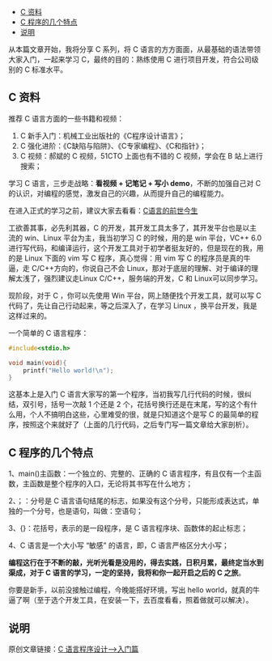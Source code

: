 - [C 资料](#c-资料)
- [C 程序的几个特点](#c-程序的几个特点)
- [说明](#说明)

从本篇文章开始，我将分享 C 系列，将 C 语言的方方面面，从最基础的语法带领大家入门，一起来学习 C，最终的目的：熟练使用 C 进行项目开发，符合公司级别的 C 标准水平。

## C 资料

推荐 C 语言方面的一些书籍和视频：

1. C 新手入门：机械工业出版社的《C程序设计语言》；
2. C 强化进阶：《C缺陷与陷阱》、《C专家编程》、《C和指针》；
3. C 视频：郝斌的 C 视频，51CTO 上面也有不错的 C 视频，学会在 B 站上进行搜索；

学习 C 语言，三步走战略：**看视频 + 记笔记 + 写小 demo**，不断的加强自己对 C 的认识，对编程的感觉，激发自己的兴趣，从而提升自己的编程能力。

在进入正式的学习之前，建议大家去看看：[C语言的前世今生](https://blog.codingnow.com/2010/06/c_programming_language.html)

工欲善其事，必先利其器，C 的开发，其开发工具太多了，其开发平台也是以主流的 win、Linux 平台为主，我当初学习 C 的时候，用的是 win 平台，VC++ 6.0 进行写代码，和编译运行，这个开发工具对于初学者挺友好的，但是现在的我，用的是 Linux 下面的 vim 写 C 程序，真心觉得：用 vim 写 C 的程序员是真的牛逼，走 C/C++方向的，你说自己不会 Linux，那对于底层的理解、对于编译的理解太浅了，强烈建议走Linux C/C++，服务端的开发，C 和 Linux可以同步学习。

现阶段，对于 C ，你可以先使用 Win 平台，网上随便找个开发工具，就可以写 C 代码了，先让自己行动起来，等之后深入了，在学习 Linux ，换平台开发，我是这样过来的。

一个简单的 C 语言程序：

```c
#include<stdio.h>

void main(void){
    printf("Hello world!\n");
}
```

这基本上是入门 C 语言大家写的第一个程序，当初我写几行代码的时候，很纠结，双引号，括号一次敲 1 个还是 2 个，花括号换行还是在末尾，写的这个有什么用，个人不搞明白这些，心里难受的很，就是只知道这个是写 C 的最简单的程序，按照这个来就好了（上面的几行代码，之后专门写一篇文章给大家剖析）。

## C 程序的几个特点

1、main()主函数：一个独立的、完整的、正确的 C 语言程序，有且仅有一个主函数，主函数是整个程序的入口，无论将其书写在什么地方；

2、；：分号是 C 语言语句结尾的标志，如果没有这个分号，只能形成表达式，单独的一个分号，也是语句，叫做：空语句；

3、{}：花括号，表示的是一段程序，是 C 语言程序块、函数体的起止标志；

4、C 语言是一个大小写 “敏感” 的语言，即，C 语言严格区分大小写；

**编程这行在于不断的敲，光听光看是没用的，得去实践，日积月累，最终定当水到渠成，对于 C 语言的学习，一定的坚持，我将和你一起开启之后的 C 之旅**。

你要是新手，以前没接触过编程，今晚能搭好环境，写出 hello world，就真的牛逼了啊（至于选个开发工具，在安装一下，去百度看看，照着做就可以解决）。

## 说明

原创文章链接：[C 语言程序设计-->入门篇](https://mp.weixin.qq.com/s?__biz=MzU4MjQ3NzEyNA==&mid=2247483794&idx=1&sn=d77bfb161102587ed8dd69ff109895ab&chksm=fdb6f5b9cac17caffe38a052edac90d7a586733daae652b54e26a64ea623f992b4766f9b66c7&token=1250675081&lang=zh_CN#rd)
